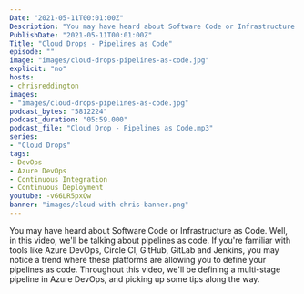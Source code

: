 ```yaml
---
Date: "2021-05-11T00:01:00Z"
Description: "You may have heard about Software Code or Infrastructure as Code. Well, in this video, we'll be talking about pipelines as code. If you're familiar with tools like Azure DevOps, Circle CI, GitHub, GitLab and Jenkins, you may notice a trend where these platforms are allowing you to define your pipelines as code. Throughout this video, we'll be defining a multi-stage pipeline in Azure DevOps, and picking up some tips along the way."
PublishDate: "2021-05-11T00:01:00Z"
Title: "Cloud Drops - Pipelines as Code"
episode: ""
image: "images/cloud-drops-pipelines-as-code.jpg"
explicit: "no"
hosts:
- chrisreddington
images:
- "images/cloud-drops-pipelines-as-code.jpg"
podcast_bytes: "5812224"
podcast_duration: "05:59.000"
podcast_file: "Cloud Drop - Pipelines as Code.mp3"
series:
- "Cloud Drops"
tags:
- DevOps
- Azure DevOps
- Continuous Integration
- Continuous Deployment
youtube: -v66LR5pxQw
banner: "images/cloud-with-chris-banner.png"
---
```

You may have heard about Software Code or Infrastructure as Code. Well, in this video, we'll be talking about pipelines as code. If you're familiar with tools like Azure DevOps, Circle CI, GitHub, GitLab and Jenkins, you may notice a trend where these platforms are allowing you to define your pipelines as code. Throughout this video, we'll be defining a multi-stage pipeline in Azure DevOps, and picking up some tips along the way.